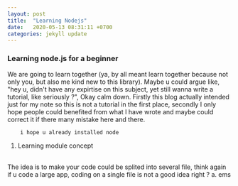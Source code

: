 ```yaml
---
layout: post
title:  "Learning Nodejs"
date:   2020-05-13 08:31:11 +0700
categories: jekyll update
---
```


### Learning node.js for a beginner

We are going to learn together (ya, by all meant learn together because not only you, but also me kind new to this library). Maybe u could argue like, "hey u, didn't have any expirtise on this subject, yet still wanna write a tutorial, like seriously ?", Okay calm down. Firstly this blog actually intended just for my note so this is not a tutorial in the first place, secondly I only hope people could benefited from what I have wrote and maybe could correct it if there many mistake here and there.

		i hope u already installed node 

1. Learning module concept
<br>
The idea is to make your code could be splited into several file, think again if u code a large app, coding on a single file is not a good idea right ?
	a. ems
